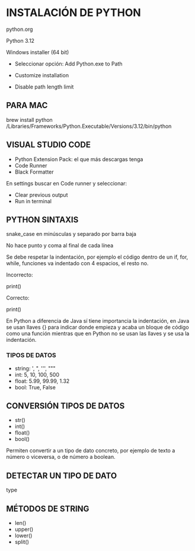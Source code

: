 
# INSTALACIÓN DE PYTHON

python.org

Python 3.12

Windows installer (64 bit)

* Seleccionar opción: Add Python.exe to Path

* Customize installation

* Disable path length limit

## PARA MAC

brew install python 
/Libraries/Frameworks/Python.Executable/Versions/3.12/bin/python

## VISUAL STUDIO CODE 

* Python Extension Pack: el que más descargas tenga
* Code Runner
* Black Formatter

En settings buscar en Code runner y seleccionar:

* Clear previous output
* Run in terminal

## PYTHON SINTAXIS

snake_case en minúsculas y separado por barra baja

No hace punto y coma al final de cada línea

Se debe respetar la indentación, por ejemplo el código dentro de un if, for, while, funciones va indentado con 4 espacios, el resto no.

Incorrecto:

  print()

Correcto:

print()

En Python a diferencia de Java sí tiene importancia la indentación, en Java se usan llaves {} para indicar donde empieza y acaba un bloque de código como una función mientras que en Python no se usan las llaves y se usa la indentación.

### TIPOS DE DATOS

* string: ', ", ''', """
* int: 5, 10, 100, 500
* float: 5.99, 99.99, 1.32
* bool: True, False

## CONVERSIÓN TIPOS DE DATOS

* str()
* int()
* float()
* bool()

Permiten convertir a un tipo de dato concreto, por ejemplo de texto a número o viceversa, o de número a boolean.

## DETECTAR UN TIPO DE DATO

type

## MÉTODOS DE STRING

* len()
* upper()
* lower()
* split()
